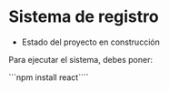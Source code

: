 <h1> Sistema de registro</h1>

- Estado del proyecto en construcción

Para ejecutar el sistema, debes poner:

```npm install react````
